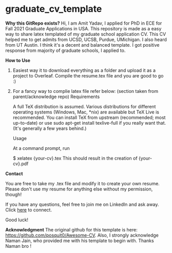 # graduate_cv_template

**Why this GitRepo exists?**
Hi, I am Amit Yadav, I applied for PhD in ECE for Fall 2021 Graduate Applications in USA. 
This repository is made as a easy way to share latex templated of my graduate school application CV. 
This CV helped me to get admits from UCSD, UCSB, Purdue, UMichigan. I also heard from UT Austin. I think it's a decent and balanced template. I got positive response from majority of graduate schools, I applied to. 

**How to Use**

1. Easiest way it to download everything as a folder and upload it as a project to Overleaf. Compile the resume.tex file and you are good to go :)
2. For a fancy way to complie latex file refer below: (section taken from parent/acknowledge repo)
    Requirements

    A full TeX distribution is assumed. Various distributions for different operating systems (Windows, Mac, *nix) are available but TeX Live is recommended. You       can install TeX from upstream (recommended; most up-to-date) or use sudo apt-get install texlive-full if you really want that. (It's generally a few years behind.)

    Usage

    At a command prompt, run

    $ xelatex {your-cv}.tex
    This should result in the creation of {your-cv}.pdf


**Contact**

You are free to take my .tex file and modify it to create your own resume. Please don't use my resume for anything else without my permission, though!

If you have any questions, feel free to join me on LinkedIn and ask away. Click [here](https://www.linkedin.com/in/amit-kumar-singh-yadav/) to connect.

Good luck!


**Acknowledgment**
The original github for this template is here: https://github.com/posquit0/Awesome-CV. Also, I strongly acknowledge Naman Jain, who provided me with his template to begin with. Thanks Naman bro !
